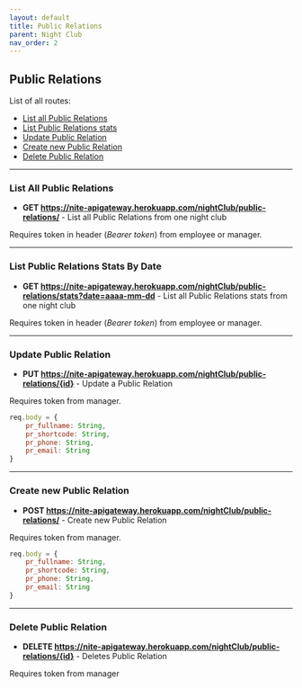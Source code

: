 ```yaml
---
layout: default
title: Public Relations
parent: Night Club
nav_order: 2
---
```


## Public Relations

List of all routes:
* [List all Public Relations](#List-All-Public-Relations)
* [List Public Relations stats](#List-Public-Relations-Stats-By-Date)
* [Update Public Relation](#Update-Public-Relation)
* [Create new Public Relation](#Create-new-Public-Relation)
* [Delete Public Relation](#Delete-Public-Relation)

___

### List All Public Relations

* **GET https://nite-apigateway.herokuapp.com/nightClub/public-relations/** - List all Public Relations from one night club

Requires token in header (*Bearer token*) from employee or manager.


___


### List Public Relations Stats By Date

* **GET https://nite-apigateway.herokuapp.com/nightClub/public-relations/stats?date=aaaa-mm-dd** - List all Public Relations stats from one night club

Requires token in header (*Bearer token*) from employee or manager.


___



### Update Public Relation

* **PUT https://nite-apigateway.herokuapp.com/nightClub/public-relations/{id}** - Update a Public Relation

Requires token from manager.

```js
req.body = {
    pr_fullname: String,
    pr_shortcode: String,
    pr_phone: String,
    pr_email: String
}
```

___

### Create new Public Relation
* **POST https://nite-apigateway.herokuapp.com/nightClub/public-relations/** - Create new Public Relation

Requires token from manager.

```js
req.body = {
    pr_fullname: String,
    pr_shortcode: String,
    pr_phone: String,
    pr_email: String
}
```

___

### Delete Public Relation
* **DELETE https://nite-apigateway.herokuapp.com/nightClub/public-relations/{id}** - Deletes Public Relation

Requires token from manager
